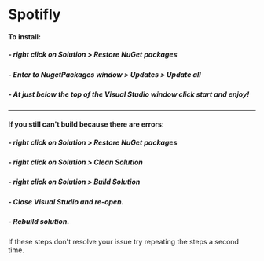 # Spotifly
#### To install:

##### - right click on Solution > Restore NuGet packages
##### - Enter to NugetPackages window > Updates > Update all

##### - At just below the top of the Visual Studio window click start and enjoy!
---
#### If you still can't build because there are errors:

##### - right click on Solution > Restore NuGet packages
##### - right click on Solution > Clean Solution
##### - right click on Solution > Build Solution
##### - Close Visual Studio and re-open.
##### - Rebuild solution. 
If these steps don't resolve your issue try repeating the steps a second time.
